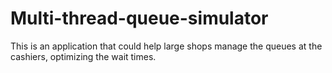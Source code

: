 # Multi-thread-queue-simulator
This is an application that could help large shops manage the queues at the cashiers, optimizing the wait times.
